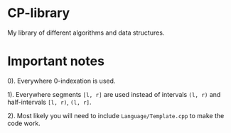 # CP-library
My library of different algorithms and data structures.

# Important notes
0). Everywhere 0-indexation is used.

1). Everywhere segments `[l, r]` are used instead of intervals `(l, r)` and half-intervals `[l, r)`, `(l, r]`.

2). Most likely you will need to include `Language/Template.cpp` to make the code work.